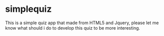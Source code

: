 # simplequiz

This is a simple quiz app that made from HTML5 and Jquery, please let me know what should i do to develop this quiz to be more interesting.
